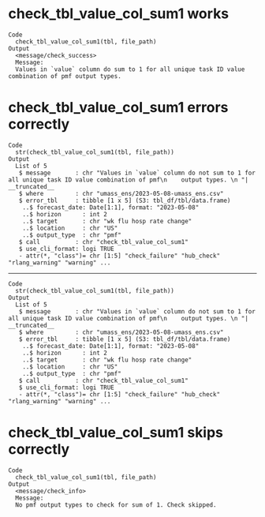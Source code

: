 # check_tbl_value_col_sum1 works

    Code
      check_tbl_value_col_sum1(tbl, file_path)
    Output
      <message/check_success>
      Message:
      Values in `value` column do sum to 1 for all unique task ID value combination of pmf output types.

# check_tbl_value_col_sum1 errors correctly

    Code
      str(check_tbl_value_col_sum1(tbl, file_path))
    Output
      List of 5
       $ message       : chr "Values in `value` column do not sum to 1 for all unique task ID value combination of pmf\n    output types. \n "| __truncated__
       $ where         : chr "umass_ens/2023-05-08-umass_ens.csv"
       $ error_tbl     : tibble [1 x 5] (S3: tbl_df/tbl/data.frame)
        ..$ forecast_date: Date[1:1], format: "2023-05-08"
        ..$ horizon      : int 2
        ..$ target       : chr "wk flu hosp rate change"
        ..$ location     : chr "US"
        ..$ output_type  : chr "pmf"
       $ call          : chr "check_tbl_value_col_sum1"
       $ use_cli_format: logi TRUE
       - attr(*, "class")= chr [1:5] "check_failure" "hub_check" "rlang_warning" "warning" ...

---

    Code
      str(check_tbl_value_col_sum1(tbl, file_path))
    Output
      List of 5
       $ message       : chr "Values in `value` column do not sum to 1 for all unique task ID value combination of pmf\n    output types. \n "| __truncated__
       $ where         : chr "umass_ens/2023-05-08-umass_ens.csv"
       $ error_tbl     : tibble [1 x 5] (S3: tbl_df/tbl/data.frame)
        ..$ forecast_date: Date[1:1], format: "2023-05-08"
        ..$ horizon      : int 2
        ..$ target       : chr "wk flu hosp rate change"
        ..$ location     : chr "US"
        ..$ output_type  : chr "pmf"
       $ call          : chr "check_tbl_value_col_sum1"
       $ use_cli_format: logi TRUE
       - attr(*, "class")= chr [1:5] "check_failure" "hub_check" "rlang_warning" "warning" ...

# check_tbl_value_col_sum1 skips correctly

    Code
      check_tbl_value_col_sum1(tbl, file_path)
    Output
      <message/check_info>
      Message:
      No pmf output types to check for sum of 1. Check skipped.

